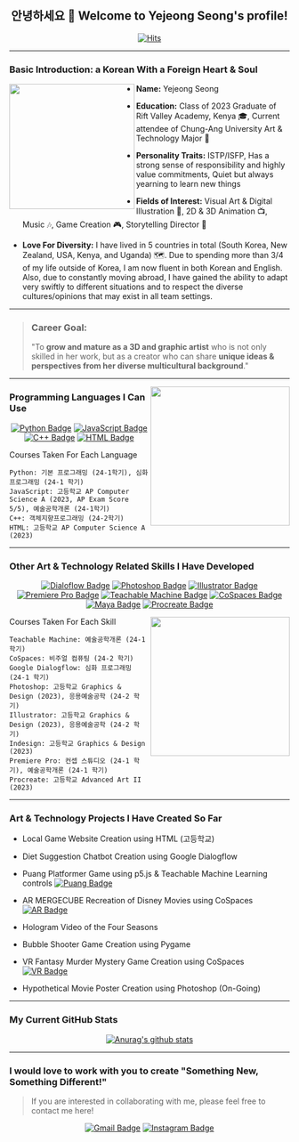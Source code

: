 <div align="center">
  
## 안녕하세요 👋 Welcome to Yejeong Seong's profile!
</div>

 <div align=center>
	
  [![Hits](https://hits.seeyoufarm.com/api/count/incr/badge.svg?url=https%3A%2F%2Fgithub.com%2Fslauren1207)](https://hits.seeyoufarm.com) 
	
  </div>
<hr>


### Basic Introduction: a Korean With a Foreign Heart & Soul

<!--![KakaoTalk_20241113_193246928_03](https://github.com/user-attachments/assets/e02b71c4-df1a-4fb2-bac7-d502d986a088)-->
<img align="left" src="https://github.com/user-attachments/assets/e02b71c4-df1a-4fb2-bac7-d502d986a088" width="225">



- **Name:** Yejeong Seong

- **Education:** Class of 2023 Graduate of Rift Valley Academy, Kenya :mortar_board:, Current attendee of Chung-Ang University Art & Technology Major :school: 
  
- **Personality Traits:** ISTP/ISFP, Has a strong sense of responsibility and highly value commitments, Quiet but always yearning to learn new things

- **Fields of Interest:** Visual Art & Digital Illustration :art:, 2D & 3D Animation :tv:, Music :notes:, Game Creation :video_game:, Storytelling Director :open_book: 

- **Love For Diversity:** I have lived in 5 countries in total (South Korea, New Zealand, USA, Kenya, and Uganda) :world_map:.  Due to spending more than 3/4 of my life outside of Korea, I am now fluent in both Korean and English. Also, due to constantly moving abroad, I have gained the ability to adapt very swiftly to different situations and to respect the diverse cultures/opinions that may exist in all team settings.

<hr>

> ### **Career Goal:**
> "To **grow and mature as a 3D and graphic artist** who is not only skilled in her work, but as a creator who can share **unique ideas & perspectives from her diverse multicultural background**."


<hr>
<img align="right" src="https://images.stockcake.com/public/6/c/8/6c866598-4e1a-4256-b308-06e72d79ed45_large/futuristic-coding-workspace-stockcake.jpg" width="250">

### Programming Languages I Can Use

<div align="center">
  
[![Python Badge](https://img.shields.io/badge/Python-03776Ab?style=for-the-badge&logo=python&logoColor=white&link=https%3A%2F%2Fwww.python.org%2F)](https://www.python.org/)
[![JavaScript Badge](https://img.shields.io/badge/JavaScript-f7df1e?style=for-the-badge&logo=javascript&logoColor=white&link=https%3A%2F%2Fwww.javascript.com%2F)](https://www.javascript.com/)
[![C++ Badge](https://img.shields.io/badge/C%2B%2B-00599c?style=for-the-badge&logo=cplusplus&logoColor=white&link=https%3A%2F%2Fisocpp.org%2F)](https://isocpp.org/)
[![HTML Badge](https://img.shields.io/badge/HTML-E34F26?style=for-the-badge&logo=html5&logoColor=white&link=https%3A%2F%2Fhtml.com%2F)](https://html.com/)
</div>

Courses Taken For Each Language

```
Python: 기본 프로그래밍 (24-1학기), 심화 프로그래밍 (24-1 학기)
JavaScript: 고등학교 AP Computer Science A (2023, AP Exam Score 5/5), 예술공학개론 (24-1학기)
C++: 객체지향프로그래밍 (24-2학기)
HTML: 고등학교 AP Computer Science A (2023)
```
<hr>

### Other Art & Technology Related Skills I Have Developed



<div align="center">
	
[![Dialoflow Badge](https://img.shields.io/badge/Dialogflow-FF9800?style=for-the-badge&logo=dialogflow&logoColor=white&link=https%3A%2F%2Fdialogflow.cloud.google.com%2F)](https://dialogflow.cloud.google.com/)
[![Photoshop Badge](https://img.shields.io/badge/Photoshop-31A8FF?style=for-the-badge&logo=adobephotoshop&logoColor=white&link=https%3A%2F%2Fwww.adobe.com%2Fproducts%2Fphotoshop.html)](https://www.adobe.com/products/photoshop.html)
[![Illustrator Badge](https://img.shields.io/badge/Illustrator-FF9A00?style=for-the-badge&logo=adobeillustrator&logoColor=white&link=https%3A%2F%2Fwww.adobe.com%2Fproducts%2Fillustrator.html)](https://www.adobe.com/products/illustrator.html)
[![Premiere Pro Badge](https://img.shields.io/badge/Premiere%20Pro-9999FF?style=for-the-badge&logo=adobepremierepro&logoColor=white&link=https%3A%2F%2Fwww.adobe.com%2Fproducts%2Fpremiere.html)](https://www.adobe.com/products/premiere.html)
[![Teachable Machine Badge](https://img.shields.io/badge/Teachable%20Machine-ADD8E6?style=for-the-badge&logoColor=white&link=https%3A%2F%2Fteachablemachine.withgoogle.com%2F)](https://teachablemachine.withgoogle.com/)
[![CoSpaces Badge](https://img.shields.io/badge/CoSpaces-FF69B4?style=for-the-badge&logoColor=white&link=https%3A%2F%2Fwww.cospaces.io%2F)](https://www.cospaces.io/)
[![Maya Badge](https://img.shields.io/badge/Maya-37A5CC?style=for-the-badge&logo=autodeskmaya&logoColor=white&link=https%3A%2F%2Fwww.autodesk.com%2Fau%2Fproducts%2Fmaya%2Foverview)](https://www.autodesk.com/au/products/maya/overview)
[![Procreate Badge](https://img.shields.io/badge/Procreate-FFB6C1?style=for-the-badge&logoColor=white&link=https%3A%2F%2Fprocreate.com%2F)](https://procreate.com/)

</div>

<img align="right" src="https://www.theartist.me/wp-content/uploads/2023/10/future-of-art.jpg" width="250">

Courses Taken For Each Skill

```
Teachable Machine: 예술공학개론 (24-1 학기)
CoSpaces: 비주얼 컴퓨팅 (24-2 학기)
Google Dialogflow: 심화 프로그래밍 (24-1 학기)
Photoshop: 고등학교 Graphics & Design (2023), 응용예술공학 (24-2 학기)
Illustrator: 고등학교 Graphics & Design (2023), 응용예술공학 (24-2 학기)
Indesign: 고등학교 Graphics & Design (2023)
Premiere Pro: 컨셉 스튜디오 (24-1 학기), 예술공학개론 (24-1 학기)
Procreate: 고등학교 Advanced Art II (2023)
```
<hr>

### Art & Technology Projects I Have Created So Far

- Local Game Website Creation using HTML (고등학교)
- Diet Suggestion Chatbot Creation using Google Dialogflow
- Puang Platformer Game using p5.js & Teachable Machine Learning controls [![Puang Badge](https://img.shields.io/badge/PUANG%20PLATFORMER%20GAME-blue?style=for-the-badge&logoColor=white&link=https%3A%2F%2Feditor.p5js.org%2Fslauren1207%2Fsketches%2F95592_ePw-)](https://editor.p5js.org/slauren1207/sketches/95592_ePw-)

- AR MERGECUBE Recreation of Disney Movies using CoSpaces [![AR Badge](https://img.shields.io/badge/AR%20MAGIC%20OF%20DISNEY-pink?style=for-the-badge&logoColor=white&link=https%3A%2F%2Fedu.cospaces.io%2FVEC-BMV)](https://edu.cospaces.io/VEC-BMV)

- Hologram Video of the Four Seasons
- Bubble Shooter Game Creation using Pygame
- VR Fantasy Murder Mystery Game Creation using CoSpaces [![VR Badge](https://img.shields.io/badge/VR%20Tragedy%20Befalls%20Elvendom-FF69B4?style=for-the-badge&logoColor=white&link=https%3A%2F%2Fedu.cospaces.io%2FAVX-WQN)](https://edu.cospaces.io/AVX-WQN)

- Hypothetical Movie Poster Creation using Photoshop (On-Going)
<hr>

### My Current GitHub Stats
<div align="center">
  
 [![Anurag's github stats](https://github-readme-stats.vercel.app/api?username=slauren1207)](https://github.com/anuraghazra/github-readme-stats)
</div>
<hr>

### I would love to work with you to create "Something New, Something Different!" 
>If you are interested in collaborating with me, please feel free to contact me here! 
<div align="center">

[![Gmail Badge](https://img.shields.io/badge/Gmail_slauren1207@gmail.com-d14836?style=for-the-badge&logo=Gmail&logoColor=white)](mailto:slauren1207@gmail.com)
[![Instagram Badge](https://img.shields.io/badge/Instagram_lyseong04-e4405f?style=for-the-badge&logo=instagram&logoColor=white&link=https%3A%2F%2Fwww.instagram.com%2Flyseong_04%2F)](https://www.instagram.com/lyseong_04/)
</div>

<!--
**slauren1207/slauren1207** is a ✨ _special_ ✨ repository because its `README.md` (this file) appears on your GitHub profile.

Here are some ideas to get you started:

- 🔭 I’m currently working on ...
- 🌱 I’m currently learning ...
- 👯 I’m looking to collaborate on ...
- 🤔 I’m looking for help with ...
- 💬 Ask me about ...
- 📫 How to reach me: ...
- 😄 Pronouns: ...
- ⚡ Fun fact: ...
-->
